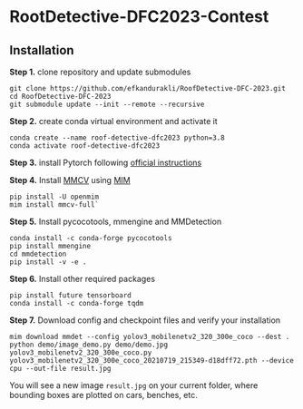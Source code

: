 # RootDetective-DFC2023-Contest

## Installation 

**Step 1.** clone repository and update submodules

```
git clone https://github.com/efkandurakli/RoofDetective-DFC-2023.git 
cd RoofDetective-DFC-2023
git submodule update --init --remote --recursive
```


**Step 2.** create conda virtual environment and activate it 
```
conda create --name roof-detective-dfc2023 python=3.8
conda activate roof-detective-dfc2023
```

**Step 3.** install Pytorch following [official instructions](https://pytorch.org/get-started/locally/) 

**Step 4.** Install [MMCV](https://github.com/open-mmlab/mmcv) using [MIM](https://github.com/open-mmlab/mim) 
```
pip install -U openmim
mim install mmcv-full`
```

**Step 5.** Install pycocotools, mmengine and MMDetection 
```
conda install -c conda-forge pycocotools
pip install mmengine
cd mmdetection
pip install -v -e .
```

**Step 6.** Install other required packages
```
pip install future tensorboard
conda install -c conda-forge tqdm
```

**Step 7.** Download config and checkpoint files and verify your installation 
```
mim download mmdet --config yolov3_mobilenetv2_320_300e_coco --dest .
python demo/image_demo.py demo/demo.jpg yolov3_mobilenetv2_320_300e_coco.py yolov3_mobilenetv2_320_300e_coco_20210719_215349-d18dff72.pth --device cpu --out-file result.jpg
```

You will see a new image `result.jpg` on your current folder, where bounding boxes are plotted on cars, benches, etc.